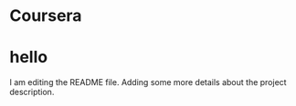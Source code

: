 # Coursera
# hello
I am editing the README file. Adding some more details about the project description.
